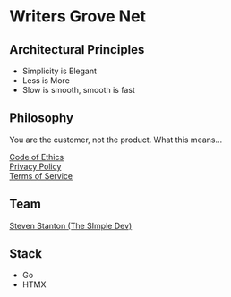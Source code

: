 # Writers Grove Net

## Architectural Principles

- Simplicity is Elegant
- Less is More
- Slow is smooth, smooth is fast

## Philosophy

You are the customer, not the product. What this means…

[Code of Ethics](codeOfEthics.md)  
[Privacy Policy](privacy.md)  
[Terms of Service](tos.md)

## Team

[Steven Stanton (The SImple Dev)](https://thesimpledev.com)

## Stack

- Go
- HTMX
